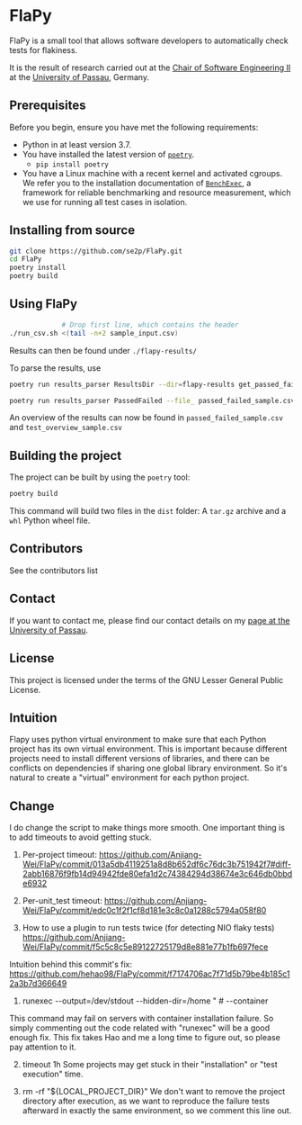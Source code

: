 # FlaPy

FlaPy is a small tool that allows software developers
to automatically check tests for flakiness.

It is the result of research carried out at the
[Chair of Software Engineering II](https://www.fim.uni-passau.de/lehrstuhl-fuer-software-engineering-ii/)
at the [University of Passau](https://www.uni-passau.de), Germany.

## Prerequisites

Before you begin, ensure you have met the following requirements:
- Python in at least version 3.7.
- You have installed the latest version of [`poetry`](https://python-poetry.org).
    - `pip install poetry`
- You have a Linux machine with a recent kernel and activated cgroups.
  We refer you to the installation documentation of
  [`BenchExec`](https://github.com/sosy-lab/benchexec),
  a framework for reliable benchmarking and resource measurement,
  which we use for running all test cases in isolation.


## Installing from source

```bash
git clone https://github.com/se2p/FlaPy.git
cd FlaPy
poetry install
poetry build
```

## Using FlaPy

```bash
             # Drop first line, which contains the header
./run_csv.sh <(tail -n+2 sample_input.csv)
```

Results can then be found under `./flapy-results/`

To parse the results, use

```bash
poetry run results_parser ResultsDir --dir=flapy-results get_passed_failed to_csv --index=False > passed_failed_sample.csv

poetry run results_parser PassedFailed --file_ passed_failed_sample.csv to_test_overview to_csv --index=False > test_overview_sample.csv
```

An overview of the results can now be found in `passed_failed_sample.csv` and `test_overview_sample.csv`


## Building the project

The project can be built by using the `poetry` tool:
```bash
poetry build
```
This command will build two files in the `dist` folder:
A `tar.gz` archive and a `whl` Python wheel file.

## Contributors

See the contributors list

## Contact

If you want to contact me,
please find our contact details on my
[page at the University of Passau](https://www.fim.uni-passau.de/lehrstuhl-fuer-software-engineering-ii/lehrstuhlteam/).

## License

This project is licensed under the terms of the GNU Lesser General Public License.

## Intuition
Flapy uses python virtual environment to make sure that each Python project has its own virtual environment. This is important because different projects need to install different versions of libraries, and there can be conflicts on dependencies if sharing one global library environment. So it's natural to create a "virtual" environment for each python project. 

## Change
I do change the script to make things more smooth. One important thing is to add timeouts to avoid getting stuck.
1)  Per-project timeout:
https://github.com/Anjiang-Wei/FlaPy/commit/013a5db4119251a8d8b652df6c76dc3b751942f7#diff-2abb16876f9fb14d94942fde80efa1d2c74384294d38674e3c646db0bbde6932

2) Per-unit_test timeout:
https://github.com/Anjiang-Wei/FlaPy/commit/edc0c1f2f1cf8d181e3c8c0a1288c5794a058f80

3) How to use a plugin to run tests twice (for detecting NIO flaky tests)
https://github.com/Anjiang-Wei/FlaPy/commit/f5c5c8c5e89122725179d8e881e77b1fb697fece

Intuition behind this commit's fix:
https://github.com/hehao98/FlaPy/commit/f7174706ac7f71d5b79be4b185c12a3b7d366649

1) runexec --output=/dev/stdout --hidden-dir=/home "  # --container

This command may fail on servers with container installation failure. So simply commenting out the code related with "runexec" will be a good enough fix. This fix takes Hao and me a long time to figure out, so please pay attention to it.

2) timeout 1h
Some projects may get stuck in their "installation" or "test execution" time.

3) rm -rf "${LOCAL_PROJECT_DIR}"
We don't want to remove the project directory after execution, as we want to reproduce the failure tests afterward in exactly the same environment, so we comment this line out.

